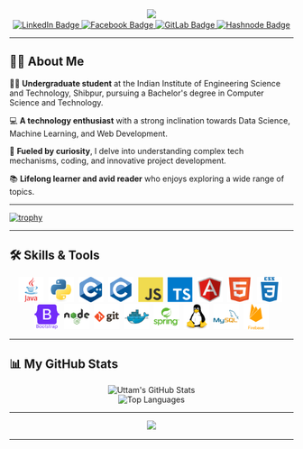 

<div align="center">
  <img src="https://capsule-render.vercel.app/api?text=Uttam&nbsp;Mahata&animation=fadeIn&type=waving&color=gradient&height=200&fontSize=60&fontAlignY=35"/>
</div>

<div id="badges" align="center">
  <a href="https://www.linkedin.com/in/uttam-mahata-4b0364259/" target="_blank">
    <img src="https://img.shields.io/badge/LinkedIn-blue?style=for-the-badge&logo=linkedin&logoColor=white" alt="LinkedIn Badge"/>
  </a> 
  <a href="https://www.facebook.com/uttamm0.21.4.8/" target="_blank">
    <img src="https://img.shields.io/badge/Facebook-blue?style=for-the-badge&logo=facebook&logoColor=white" alt="Facebook Badge"/>
  </a>
  <a href="https://gitlab.com/uttam123a" target="_blank">
    <img src="https://img.shields.io/badge/GitLab-orange?style=for-the-badge&logo=gitlab&logoColor=white" alt="GitLab Badge"/>
  </a>
  <a href="https://hashnode.com/@uttammahata" target="_blank">
    <img src="https://img.shields.io/badge/Hashnode-green?style=for-the-badge&logo=hashnode&logoColor=white" alt="Hashnode Badge"/>
  </a>
</div>

---

## 👨‍💻 About Me

:student: **Undergraduate student** at the Indian Institute of Engineering Science and Technology, Shibpur, pursuing a Bachelor's degree in Computer Science and Technology.

:computer: **A technology enthusiast** with a strong inclination towards Data Science, Machine Learning, and Web Development.

:rocket: **Fueled by curiosity**, I delve into understanding complex tech mechanisms, coding, and innovative project development.

:books: **Lifelong learner and avid reader** who enjoys exploring a wide range of topics.

---

[![trophy](https://github-profile-trophy.vercel.app/?username=Uttam-Mahata&margin-w=15&theme=onestar&no-bg=true)](https://github.com/ryo-ma/github-profile-trophy)

---

## 🛠️ Skills & Tools

<div align="center">
  <img src="https://github.com/devicons/devicon/blob/master/icons/java/java-original-wordmark.svg" title="Java" alt="Java" width="45" height="45"/>&nbsp;
  <img src="https://github.com/devicons/devicon/blob/master/icons/python/python-original.svg" title="Python" alt="Python" width="45" height="45"/>&nbsp;
  <img src="https://github.com/devicons/devicon/blob/master/icons/cplusplus/cplusplus-original.svg" title="C++" alt="C++" width="45" height="45"/>&nbsp;
  <img src="https://github.com/devicons/devicon/blob/master/icons/c/c-original.svg" title="C" alt="C" width="45" height="45"/>&nbsp;
  <img src="https://github.com/devicons/devicon/blob/master/icons/javascript/javascript-original.svg" title="JavaScript" alt="JavaScript" width="45" height="45"/>&nbsp;
  <img src="https://github.com/devicons/devicon/blob/master/icons/typescript/typescript-original.svg" title="TypeScript" alt="TypeScript" width="45" height="45"/>&nbsp;
  <img src="https://github.com/devicons/devicon/blob/master/icons/angularjs/angularjs-original.svg" title="Angular" alt="Angular" width="45" height="45"/>&nbsp;
  <img src="https://github.com/devicons/devicon/blob/master/icons/html5/html5-original.svg" title="HTML5" alt="HTML" width="45" height="45"/>&nbsp;
  <img src="https://github.com/devicons/devicon/blob/master/icons/css3/css3-plain-wordmark.svg" title="CSS3" alt="CSS" width="45" height="45"/>&nbsp;
  <img src="https://github.com/devicons/devicon/blob/master/icons/bootstrap/bootstrap-plain-wordmark.svg" title="Bootstrap" alt="Bootstrap" width="45" height="45"/>&nbsp;
  <img src="https://github.com/devicons/devicon/blob/master/icons/nodejs/nodejs-original-wordmark.svg" title="NodeJS" alt="NodeJS" width="45" height="45"/>&nbsp;
  <img src="https://github.com/devicons/devicon/blob/master/icons/git/git-original-wordmark.svg" title="Git" alt="Git" width="45" height="45"/>&nbsp;
  <img src="https://github.com/devicons/devicon/blob/master/icons/docker/docker-original.svg" title="Docker" alt="Docker" width="45" height="45"/>&nbsp;
  <img src="https://github.com/devicons/devicon/blob/master/icons/spring/spring-original-wordmark.svg" title="Spring" alt="Spring" width="45" height="45"/>&nbsp;
  <img src="https://github.com/devicons/devicon/blob/master/icons/linux/linux-original.svg" title="Linux" alt="Linux" width="45" height="45"/>&nbsp;
  <img src="https://github.com/devicons/devicon/blob/master/icons/mysql/mysql-original-wordmark.svg" title="MySQL" alt="MySQL" width="45" height="45"/>&nbsp;
  <img src="https://github.com/devicons/devicon/blob/master/icons/firebase/firebase-plain-wordmark.svg" title="Firebase" alt="Firebase" width="45" height="45"/>
</div>

---

## 📊 My GitHub Stats

<div align="center">
  <img src="https://github-readme-stats.vercel.app/api?username=Uttam-Mahata&show_icons=true&theme=radical&count_private=true" alt="Uttam's GitHub Stats"/><br/>

  <img src="https://github-readme-stats.vercel.app/api/top-langs/?username=Uttam-Mahata&layout=compact&theme=radical&langs_count=8&card_width=450" alt="Top Languages"/>
</div>



---

<div align="center">
  <img src="https://capsule-render.vercel.app/api?section=footer&type=waving&color=gradient&height=120"/>
</div>

---
